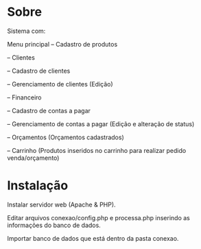 Sobre
===========
Sistema com:

Menu principal – Cadastro de produtos

– Clientes

– Cadastro de clientes

– Gerenciamento de clientes (Edição)

– Financeiro

– Cadastro de contas a pagar

– Gerenciamento de contas a pagar (Edição e alteração de status)

– Orçamentos (Orçamentos cadastrados)

– Carrinho (Produtos inseridos no carrinho para realizar pedido venda/orçamento)

# Instalação

Instalar servidor web (Apache & PHP).

Editar arquivos conexao/config.php e processa.php inserindo as informações do banco de dados.

Importar banco de dados que está dentro da pasta conexao.
